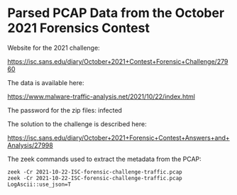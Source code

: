 # Parsed PCAP Data from the October 2021 Forensics Contest

Website for the 2021 challenge:

https://isc.sans.edu/diary/October+2021+Contest+Forensic+Challenge/27960

The data is available here: 

https://www.malware-traffic-analysis.net/2021/10/22/index.html

The password for the zip files: infected

The solution to the challenge is described here:

https://isc.sans.edu/diary/October+2021+Forensic+Contest+Answers+and+Analysis/27998

The zeek commands used to extract the metadata from the PCAP:

    zeek -Cr 2021-10-22-ISC-forensic-challenge-traffic.pcap
    zeek -Cr 2021-10-22-ISC-forensic-challenge-traffic.pcap LogAscii::use_json=T


